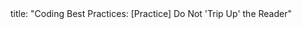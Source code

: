 <frontmatter>
title: "Coding Best Practices: [Practice] Do Not 'Trip Up' the Reader"
</frontmatter>

<include src="index-body.md" boilerplate /> 